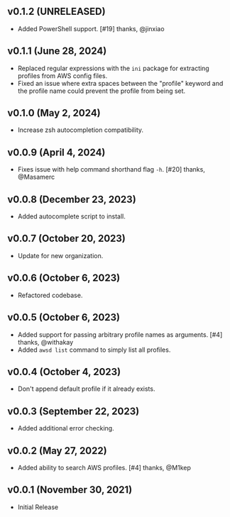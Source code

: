 ## v0.1.2 (UNRELEASED)
* Added PowerShell support. [#19] thanks, @jinxiao

## v0.1.1 (June 28, 2024)
* Replaced regular expressions with the `ini` package for extracting profiles from AWS config files.
* Fixed an issue where extra spaces between the "profile" keyword and the profile name could prevent the profile from being set.

## v0.1.0 (May 2, 2024)
* Increase zsh autocompletion compatibility.

## v0.0.9 (April 4, 2024)
* Fixes issue with help command shorthand flag `-h`. [#20] thanks, @Masamerc

## v0.0.8 (December 23, 2023)
* Added autocomplete script to install.

## v0.0.7  (October 20, 2023)
* Update for new organization.

## v0.0.6  (October 6, 2023)
* Refactored codebase.

## v0.0.5  (October 6, 2023)
* Added support for passing arbitrary profile names as arguments. [#4] thanks, @withakay
* Added `awsd list` command to simply list all profiles.

## v0.0.4  (October 4, 2023)
* Don't append default profile if it already exists.

## v0.0.3  (September 22, 2023)
* Added additional error checking.

## v0.0.2  (May 27, 2022)
* Added ability to search AWS profiles. [#4] thanks, @M1kep

## v0.0.1 (November 30, 2021)
* Initial Release

